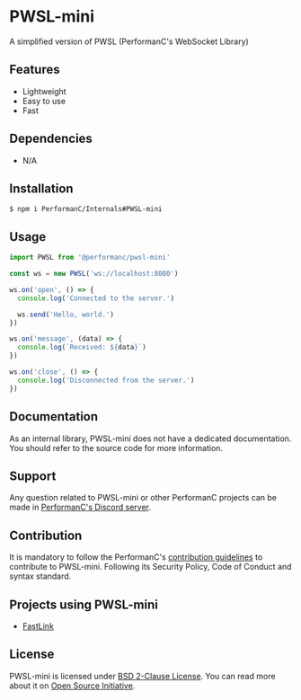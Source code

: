 # PWSL-mini

A simplified version of PWSL (PerformanC's WebSocket Library)

## Features

- Lightweight
- Easy to use
- Fast

## Dependencies

- N/A

## Installation

```shell
$ npm i PerformanC/Internals#PWSL-mini
```

## Usage

```js
import PWSL from '@performanc/pwsl-mini'

const ws = new PWSL('ws://localhost:8080')

ws.on('open', () => {
  console.log('Connected to the server.')

  ws.send('Hello, world.')
})

ws.on('message', (data) => {
  console.log(`Received: ${data}`)
})

ws.on('close', () => {
  console.log('Disconnected from the server.')
})
```

## Documentation

As an internal library, PWSL-mini does not have a dedicated documentation. You should refer to the source code for more information.

## Support

Any question related to PWSL-mini or other PerformanC projects can be made in [PerformanC's Discord server](https://discord.gg/uPveNfTuCJ).

## Contribution

It is mandatory to follow the PerformanC's [contribution guidelines](https://github.com/PerformanC/contributing) to contribute to PWSL-mini. Following its Security Policy, Code of Conduct and syntax standard.

## Projects using PWSL-mini

- [FastLink](https://github.com/PerformanC/FastLink)

## License

PWSL-mini is licensed under [BSD 2-Clause License](LICENSE). You can read more about it on [Open Source Initiative](https://opensource.org/licenses/BSD-2-Clause).